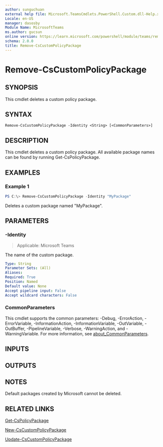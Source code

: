 ```yaml
---
author: sunguchuan
external help file: Microsoft.TeamsCmdlets.PowerShell.Custom.dll-Help.xml
Locale: en-US
manager: dasosby
Module Name: MicrosoftTeams
ms.author: gucsun
online version: https://learn.microsoft.com/powershell/module/teams/remove-cscustompolicypackage
schema: 2.0.0
title: Remove-CsCustomPolicyPackage
---
```


# Remove-CsCustomPolicyPackage

## SYNOPSIS

This cmdlet deletes a custom policy package.

## SYNTAX

```
Remove-CsCustomPolicyPackage -Identity <String> [<CommonParameters>]
```

## DESCRIPTION

This cmdlet deletes a custom policy package. All available package names can be found by running Get-CsPolicyPackage.

## EXAMPLES

### Example 1
```powershell
PS C:\> Remove-CsCustomPolicyPackage -Identity "MyPackage"
```

Deletes a custom package named "MyPackage".

## PARAMETERS

### -Identity

> Applicable: Microsoft Teams

The name of the custom package.

```yaml
Type: String
Parameter Sets: (All)
Aliases:
Required: True
Position: Named
Default value: None
Accept pipeline input: False
Accept wildcard characters: False
```

### CommonParameters
This cmdlet supports the common parameters: -Debug, -ErrorAction, -ErrorVariable, -InformationAction, -InformationVariable, -OutVariable, -OutBuffer, -PipelineVariable, -Verbose, -WarningAction, and -WarningVariable. For more information, see [about_CommonParameters](https://go.microsoft.com/fwlink/?LinkID=113216).

## INPUTS

## OUTPUTS

## NOTES
Default packages created by Microsoft cannot be deleted.

## RELATED LINKS

[Get-CsPolicyPackage](https://learn.microsoft.com/powershell/module/teams/get-cspolicypackage)

[New-CsCustomPolicyPackage](https://learn.microsoft.com/powershell/module/teams/new-cscustompolicypackage)

[Update-CsCustomPolicyPackage](https://learn.microsoft.com/powershell/module/teams/update-cscustompolicypackage)
